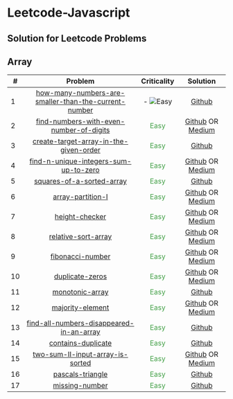 # Leetcode-Javascript
## Solution for Leetcode Problems

## Array

| # | Problem | Criticality | Solution |
| ------------- |:-------------:| :-------------:|  :-------------:|
| 1 | [how-many-numbers-are-smaller-than-the-current-number](http://tiny.cc/oft4lz) | - ![Easy](https://placehold.it/15/43A047/000000?text=+) | [Github](http://tiny.cc/sgt4lz) |
| 2 | [find-numbers-with-even-number-of-digits](http://tiny.cc/8it4lz) | <span style="color:#43A047"> Easy </span> | [Github](http://tiny.cc/gkt4lz) OR [Medium](http://tiny.cc/8nt4lz) |
| 3 | [create-target-array-in-the-given-order](http://tiny.cc/lky4lz) | <span style="color:#43A047">Easy </span> | [Github](http://tiny.cc/2ky4lz) |
| 4 | [find-n-unique-integers-sum-up-to-zero](http://tiny.cc/vly4lz) | <span style="color:#43A047">Easy </span> | [Github](http://tiny.cc/9ly4lz) OR [Medium](http://tiny.cc/kny4lz) |
| 5 | [squares-of-a-sorted-array](http://tiny.cc/hoy4lz) | <span style="color:#43A047">Easy </span> | [Github](http://tiny.cc/lpy4lz) |
| 6 | [array-partition-I](http://tiny.cc/avy4lz) | <span style="color:#43A047">Easy </span> | [Github](http://tiny.cc/zty4lz) OR [Medium](http://tiny.cc/vxy4lz) |
| 7 | [height-checker](http://tiny.cc/39y4lz) | <span style="color:#43A047">Easy </span> | [Github](http://tiny.cc/3az4lz) OR [Medium](http://tiny.cc/1bz4lz) |
| 8 | [relative-sort-array](http://tiny.cc/ncz4lz) | <span style="color:#43A047">Easy </span> | [Github](http://tiny.cc/ndz4lz) OR [Medium](http://tiny.cc/cez4lz) |
| 9 | [fibonacci-number](http://tiny.cc/cfz4lz) | <span style="color:#43A047">Easy </span> | [Github](http://tiny.cc/ugz4lz) OR [Medium](http://tiny.cc/xhz4lz) |
| 10 | [duplicate-zeros](http://tiny.cc/bjz4lz) | <span style="color:#43A047">Easy </span> | [Github](http://tiny.cc/hkz4lz) OR [Medium](http://tiny.cc/4lz4lz) |
| 11 | [monotonic-array](http://tiny.cc/8mz4lz) | <span style="color:#43A047">Easy </span> | [Github](http://tiny.cc/znz4lz) |
| 12 | [majority-element](http://tiny.cc/1oz4lz) | <span style="color:#43A047">Easy </span> | [Github](http://tiny.cc/1pz4lz) OR [Medium](http://tiny.cc/nqz4lz) |
| 13 | [find-all-numbers-disappeared-in-an-array](http://tiny.cc/ssz4lz) | <span style="color:#43A047">Easy </span> | [Github](http://tiny.cc/utz4lz)  |
| 14 | [contains-duplicate](http://tiny.cc/nvz4lz) | <span style="color:#43A047">Easy </span> | [Github](http://tiny.cc/ewz4lz)  |
| 15 | [two-sum-II-input-array-is-sorted](http://tiny.cc/3yz4lz) | <span style="color:#43A047">Easy </span> | [Github](http://tiny.cc/wzz4lz) OR [Medium](http://tiny.cc/x0z4lz) |
| 16 | [pascals-triangle](http://tiny.cc/50z4lz) | <span style="color:#43A047">Easy </span> | [Github](http://tiny.cc/t1z4lz)  |
| 17 | [missing-number](http://tiny.cc/h3z4lz) | <span style="color:#43A047">Easy </span> | [Github](http://tiny.cc/r4z4lz) |
